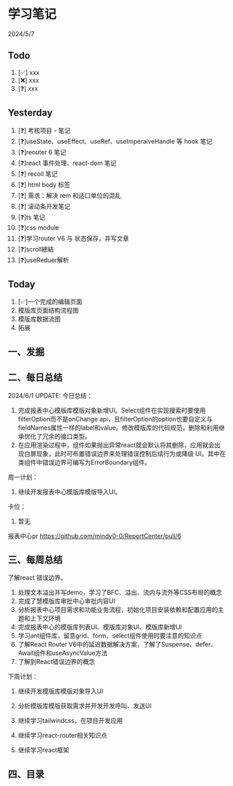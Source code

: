 # 学习笔记

2024/5/7

## Todo

1. [✅] xxx
2. [❌] xxx
3. [❓] xxx

## Yesterday

1. [❓] 考核项目 - 笔记
2. [❓]useState、useEffect、useRef、useImperaiveHandle 等 hook 笔记
3. [❓]reouter 6 笔记
4. [❓]react 事件处理、react-dom 笔记
5. [❓] recoil 笔记
6. [❓] html body 标签
7. [❓] 需求：解决 rem 和适口单位的混乱
8. [❓] 滚动条开发笔记
9. [❓]ts 笔记
10. [❓]css module
11. [❓]学习router V6 与 状态保存，并写文章
12. [❓]scroll總結
13. [❓]useReduer解析

## Today

1. [✅]一个完成的编辑页面
1. 模版库页面结构流程图
1. 模版库数据流图
1. 拓展

## 一、发掘

## 二、每日总结

2024/6/1 UPDATE:
今日总结：

1. 完成报表中心模版库模版对象新增UI。Select组件在实现搜索时要使用filterOption而不是onChange api，且filterOption的option也要自定义与fieldNames属性一样的label和value。修改模版库的代码规范，删除和利用继承优化了冗余的接口类型。
2. 在应用渲染过程中，组件如果抛出异常react就会默认将其删除，应用就会出现白屏现象，此时可布置错误边界来处理错误控制后续行为或降级 UI。其中在类组件中错误边界可编写为ErrorBoundary组件。


周一计划：

1. 继续开发报表中心模版库模版导入UI。

卡位：

1.  暂无

报表中心pr https://github.com/mindy0-0/ReportCenter/pull/6

## 三、每周总结

了解react 错误边界。

1. 处理文本溢出并写demo，学习了BFC、溢出、流内与流外等CSS布局的概念
2. 完成了慧模版库审批中心审批内容UI
3. 分析报表中心项目需求和功能业务流程，初始化项目安装依赖和配置应用的主题和上下文环境
4. 完成报表中心的模版库列表UI、模版库对象UI、模版库新增UI
5. 学习ant组件库，留意grid、form、select组件使用时要注意的知识点
6. 了解React Router V6中的延迟数据解决方案，了解了Suspense、defer、Await组件和useAsyncValue方法
7. 了解到React错误边界的概念



下周计划：

1. 继续开发模版库模版对象导入UI

2. 分析模版库模版获取需求并开发开发呼叫、发送UI
3. 继续学习tailwindcss，在项目开发应用
4. 继续学习react-router相关知识点
5. 继续学习react框架

## 四、目录






